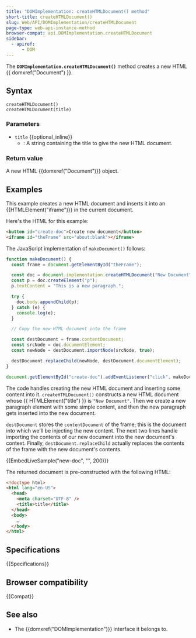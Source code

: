 ```yaml
---
title: "DOMImplementation: createHTMLDocument() method"
short-title: createHTMLDocument()
slug: Web/API/DOMImplementation/createHTMLDocument
page-type: web-api-instance-method
browser-compat: api.DOMImplementation.createHTMLDocument
sidebar:
  - apiref:
      - DOM
---
```


The
**`DOMImplementation.createHTMLDocument()`** method creates a
new HTML {{ domxref("Document") }}.

## Syntax

```js-nolint
createHTMLDocument()
createHTMLDocument(title)
```

### Parameters

- `title` {{optional_inline}}
  - : A string containing the title to give the new HTML document.

### Return value

A new HTML {{domxref("Document")}} object.

## Examples

This example creates a new HTML document and inserts it into an {{HTMLElement("iframe")}} in the current document.

Here's the HTML for this example:

```html live-sample___new-doc
<button id="create-doc">Create new document</button>
<iframe id="theFrame" src="about:blank"></iframe>
```

The JavaScript implementation of `makeDocument()` follows:

```js live-sample___new-doc
function makeDocument() {
  const frame = document.getElementById("theFrame");

  const doc = document.implementation.createHTMLDocument("New Document");
  const p = doc.createElement("p");
  p.textContent = "This is a new paragraph.";

  try {
    doc.body.appendChild(p);
  } catch (e) {
    console.log(e);
  }

  // Copy the new HTML document into the frame

  const destDocument = frame.contentDocument;
  const srcNode = doc.documentElement;
  const newNode = destDocument.importNode(srcNode, true);

  destDocument.replaceChild(newNode, destDocument.documentElement);
}

document.getElementById("create-doc").addEventListener("click", makeDocument);
```

The code handles creating the new HTML document and inserting some content
into it. `createHTMLDocument()` constructs a new HTML document
whose {{ HTMLElement("title") }} is `"New Document"`. Then we create a
new paragraph element with some simple content, and then the new paragraph gets inserted
into the new document.

`destDocument` stores the `contentDocument` of the frame; this is the document into
which we'll be injecting the new content. The next two lines handle importing the
contents of our new document into the new document's context. Finally, `destDocument.replaceChild` actually
replaces the contents of the frame with the new document's contents.

{{EmbedLiveSample("new-doc", "", 200)}}

The returned document is pre-constructed with the following HTML:

```html
<!doctype html>
<html lang="en-US">
  <head>
    <meta charset="UTF-8" />
    <title>title</title>
  </head>
  <body>
    …
  </body>
</html>
```

## Specifications

{{Specifications}}

## Browser compatibility

{{Compat}}

## See also

- The {{domxref("DOMImplementation")}} interface it belongs to.

